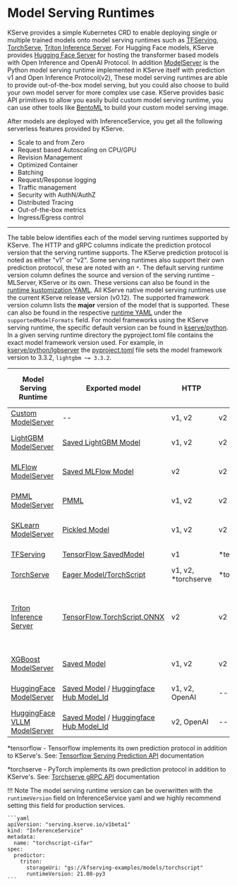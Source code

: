 # Model Serving Runtimes

KServe provides a simple Kubernetes CRD to enable deploying single or multiple trained models onto model serving runtimes such as [TFServing](https://www.tensorflow.org/tfx/guide/serving),
[TorchServe](https://pytorch.org/serve/server.html), [Triton Inference Server](https://docs.nvidia.com/deeplearning/triton-inference-server/user-guide/docs).
For Hugging Face models, KServe provides [Hugging Face Server](https://github.com/kserve/kserve/tree/master/python/huggingfaceserver) for hosting the transformer based models with Open Inference and OpenAI Protocol.
In addition [ModelServer](https://github.com/kserve/kserve/tree/master/python/kserve/kserve) is the Python model serving runtime implemented in KServe itself with prediction v1 and Open Inference Protocol(v2),
These model serving runtimes are able to provide out-of-the-box model serving, but you could also choose to build your own model server for more complex use case.
KServe provides basic API primitives to allow you easily build custom model serving runtime, you can use other tools like [BentoML](https://docs.bentoml.org/en/latest) to build your custom model serving image.

After models are deployed with InferenceService, you get all the following serverless features provided by KServe.

- Scale to and from Zero
- Request based Autoscaling on CPU/GPU
- Revision Management
- Optimized Container
- Batching
- Request/Response logging
- Traffic management
- Security with AuthN/AuthZ
- Distributed Tracing
- Out-of-the-box metrics
- Ingress/Egress control


---

The table below identifies each of the model serving runtimes supported by KServe. The HTTP and gRPC columns indicate the prediction protocol version that the serving runtime supports.
The KServe prediction protocol is noted as either "v1" or "v2". Some serving runtimes also support their own prediction protocol, these are noted with an `*`. 
The default serving runtime version column defines the source and version of the serving runtime - MLServer, KServe or its own. 
These versions can also be found in the [runtime kustomization YAML](https://github.com/kserve/kserve/blob/master/config/runtimes/kustomization.yaml). 
All KServe native model serving runtimes use the current KServe release version (v0.12). The supported framework version column lists the **major** version of the model that is supported. 
These can also be found in the respective [runtime YAML](https://github.com/kserve/kserve/tree/master/config/runtimes) under the `supportedModelFormats` field. 
For model frameworks using the KServe serving runtime, the specific default version can be found in [kserve/python](https://github.com/kserve/kserve/tree/master/python). 
In a given serving runtime directory the pyproject.toml file contains the exact model framework version used. For example, in [kserve/python/lgbserver](https://github.com/kserve/kserve/tree/master/python/lgbserver) the [pyproject.toml](https://github.com/kserve/kserve/blob/master/python/lgbserver/pyproject.toml) file sets the model framework version to 3.3.2, `lightgbm ~= 3.3.2`.

| Model Serving Runtime                                                                                 | Exported model                                                                                                                                                                                 | HTTP                | gRPC        | Default Serving Runtime Version                                              | Supported Framework (Major) Version(s)                                                                                                                    | Examples                                          |
|-------------------------------------------------------------------------------------------------------|------------------------------------------------------------------------------------------------------------------------------------------------------------------------------------------------|---------------------|-------------|------------------------------------------------------------------------------|-----------------------------------------------------------------------------------------------------------------------------------------------------------|---------------------------------------------------|
| [Custom ModelServer](https://github.com/kserve/kserve/tree/master/python/kserve/kserve)               | --                                                                                                                                                                                             | v1, v2              | v2          | --                                                                           | --                                                                                                                                                        | [Custom Model](custom/custom_model/README.md)     |
| [LightGBM ModelServer](https://github.com/kserve/kserve/tree/master/python/lgbserver)                 | [Saved LightGBM Model](https://lightgbm.readthedocs.io/en/latest/pythonapi/lightgbm.Booster.html#lightgbm.Booster.save_model)                                                                  | v1, v2              | v2          | v{{ kserve_release_version }} (KServe)                                                               | 4                                                                                                                                                         | [LightGBM Iris](./lightgbm/README.md)             |
| [MLFlow ModelServer](https://docs.seldon.io/projects/seldon-core/en/latest/servers/mlflow.html)       | [Saved MLFlow Model](https://www.mlflow.org/docs/latest/python_api/mlflow.sklearn.html#mlflow.sklearn.save_model)                                                                              | v2                  | v2          | v1.5.0 (MLServer)                                                            | 2                                                                                                                                                         | [MLFLow wine-classifier](./mlflow/v2/README.md)   |
| [PMML ModelServer](https://github.com/kserve/kserve/tree/master/python/pmmlserver)                    | [PMML](http://dmg.org/pmml/v4-4-1/GeneralStructure.html)                                                                                                                                       | v1, v2              | v2          | v{{ kserve_release_version }} (KServe)                                                               | 3, 4 ([PMML4.4.1](https://github.com/autodeployai/pypmml))                                                                                                | [SKLearn PMML](./pmml/README.md)                  |
| [SKLearn ModelServer](https://github.com/kserve/kserve/tree/master/python/sklearnserver)              | [Pickled Model](https://scikit-learn.org/stable/modules/model_persistence.html)                                                                                                                | v1, v2              | v2          | v{{ kserve_release_version }} (KServe)                                                               | 1.5                                                                                                                                                       | [SKLearn Iris](./sklearn/v2/README.md)            |
| [TFServing](https://www.tensorflow.org/tfx/guide/serving)                                             | [TensorFlow SavedModel](https://www.tensorflow.org/guide/saved_model)                                                                                                                          | v1                  | *tensorflow | 2.6.2 ([TFServing Versions](https://github.com/tensorflow/serving/releases)) | 2                                                                                                                                                         | [TensorFlow flower](./tensorflow/README.md)       |
| [TorchServe](https://pytorch.org/serve/server.html)                                                   | [Eager Model/TorchScript](https://pytorch.org/docs/master/generated/torch.save.html)                                                                                                           | v1, v2, *torchserve | *torchserve | 0.9.0 (TorchServe)                                                           | 2                                                                                                                                                         | [TorchServe mnist](./torchserve/README.md)        |
| [Triton Inference Server](https://github.com/triton-inference-server/server)                          | [TensorFlow,TorchScript,ONNX](https://github.com/triton-inference-server/server/blob/r21.09/docs/model_repository.md)                                                                          | v2                  | v2          | 23.05-py3 (Triton)                                                           | 8 (TensoRT), 1, 2 (TensorFlow), 2 (PyTorch), 2 (Triton) [Compatibility Matrix](https://docs.nvidia.com/deeplearning/frameworks/support-matrix/index.html) | [Torchscript cifar](triton/torchscript/README.md) |
| [XGBoost ModelServer](https://github.com/kserve/kserve/tree/master/python/xgbserver)                  | [Saved Model](https://xgboost.readthedocs.io/en/latest/tutorials/saving_model.html)                                                                                                            | v1, v2              | v2          | v{{ kserve_release_version }} (KServe)                                                               | 2                                                                                                                                                         | [XGBoost Iris](./xgboost/README.md)               |
| [HuggingFace ModelServer](https://github.com/kserve/kserve/tree/master/python/huggingfaceserver)      | [Saved Model](https://huggingface.co/docs/transformers/v4.39.2/en/main_classes/model#transformers.PreTrainedModel.save_pretrained) / [Huggingface Hub Model_Id](https://huggingface.co/models) | v1, v2, OpenAI              | --          | v{{ kserve_release_version }} (KServe)                                                               | 4 ([Transformers](https://pypi.org/project/transformers/4.43.4/))                                                                                         | --                                                | 
| [HuggingFace VLLM ModelServer](https://github.com/kserve/kserve/tree/master/python/huggingfaceserver) | [Saved Model](https://huggingface.co/docs/transformers/v4.43.4/en/main_classes/model#transformers.PreTrainedModel.save_pretrained) / [Huggingface Hub Model_Id](https://huggingface.co/models) | v2, OpenAI                  | --          | v{{ kserve_release_version }} (KServe)                                                               | 0 ([Vllm](https://pypi.org/project/vllm/0.6.1.post2/))                                                                                                          | --                                                | 



*tensorflow - Tensorflow implements its own prediction protocol in addition to KServe's. See: [Tensorflow Serving Prediction API](https://github.com/tensorflow/serving/blob/master/tensorflow_serving/apis/prediction_service.proto) documentation

*torchserve - PyTorch implements its own prediction protocol in addition to KServe's. See: [Torchserve gRPC API](https://pytorch.org/serve/grpc_api.html#) documentation

!!! Note
    The model serving runtime version can be overwritten with the `runtimeVersion` field on InferenceService yaml and we highly recommend
    setting this field for production services.

    ```yaml
    apiVersion: "serving.kserve.io/v1beta1"
    kind: "InferenceService"
    metadata:
      name: "torchscript-cifar"
    spec:
      predictor:
        triton:
          storageUri: "gs://kfserving-examples/models/torchscript"
          runtimeVersion: 21.08-py3
    ```
